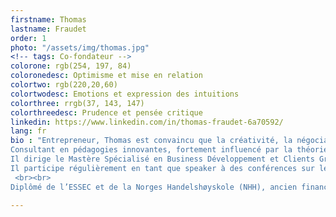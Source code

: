 ```yaml
---
firstname: Thomas
lastname: Fraudet
order: 1
photo: "/assets/img/thomas.jpg"
<!-- tags: Co-fondateur -->
colorone: rgb(254, 197, 84)
coloronedesc: Optimisme et mise en relation
colortwo: rgb(220,20,60)
colortwodesc: Emotions et expression des intuitions
colorthree: rrgb(37, 143, 147)
colorthreedesc: Prudence et pensée critique
linkedin: https://www.linkedin.com/in/thomas-fraudet-6a70592/
lang: fr
bio : "Entrepreneur, Thomas est convaincu que la créativité, la négociation, le travail en équipe et le leadership sont des compétences que chacun doit développer tout au long de sa vie et dès le plus jeune âge. <br><br>
Consultant en pédagogies innovantes, fortement influencé par la théorie des intelligences multiples d’Howard Gardner, Thomas travaille à améliorer l’expérience vécue pendant les formations. Il conçoit et développe des formations et serious games sur-mesure à destination des écoles et des entreprises. <br><br>
Il dirige le Mastère Spécialisé en Business Développement et Clients Grands Comptes de NEOMA Business School.
Il participe régulièrement en tant que speaker à des conférences sur les thèmes de l’éducation et de l’entrepreneuriat en France et à l’étranger.
 <br><br>
Diplômé de l’ESSEC et de la Norges Handelshøyskole (NHH), ancien financier chez L’Oréal, il est passionné par les enjeux de l’école et du collège et a participé au lancement du Cours Saint Exupéry à Asnières sur Seine, en tant que responsable pédagogique."

---
```

